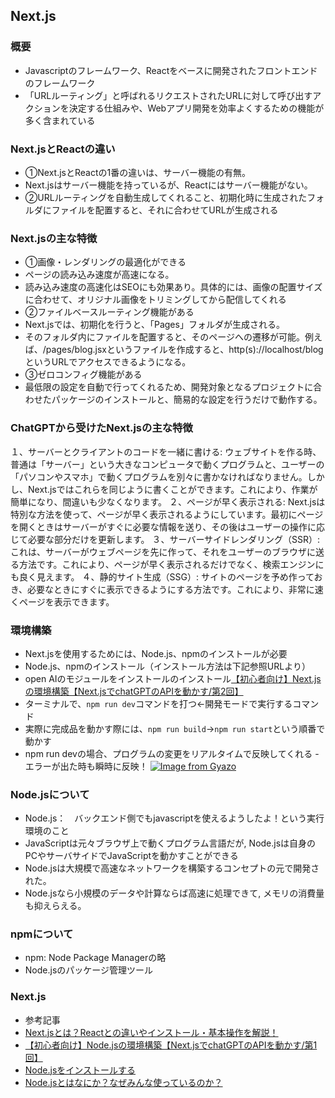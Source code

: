 ## Next.js

### 概要
- Javascriptのフレームワーク、Reactをベースに開発されたフロントエンドのフレームワーク
- 「URLルーティング」と呼ばれるリクエストされたURLに対して呼び出すアクションを決定する仕組みや、Webアプリ開発を効率よくするための機能が多く含まれている

### Next.jsとReactの違い
- ①Next.jsとReactの1番の違いは、サーバー機能の有無。
- Next.jsはサーバー機能を持っているが、Reactにはサーバー機能がない。
- ②URLルーティングを自動生成してくれること、初期化時に生成されたフォルダにファイルを配置すると、それに合わせてURLが生成される

### Next.jsの主な特徴
- ①画像・レンダリングの最適化ができる
- ページの読み込み速度が高速になる。
- 読み込み速度の高速化はSEOにも効果あり。具体的には、画像の配置サイズに合わせて、オリジナル画像をトリミングしてから配信してくれる
- ②ファイルベースルーティング機能がある
- Next.jsでは、初期化を行うと、「Pages」フォルダが生成される。
- そのフォルダ内にファイルを配置すると、そのページへの遷移が可能。例えば、/pages/blog.jsxというファイルを作成すると、http(s)://localhost/blog というURLでアクセスできるようになる。
- ③ゼロコンフィグ機能がある
- 最低限の設定を自動で行ってくれるため、開発対象となるプロジェクトに合わせたパッケージのインストールと、簡易的な設定を行うだけで動作する。


### ChatGPTから受けたNext.jsの主な特徴
１、サーバーとクライアントのコードを一緒に書ける: ウェブサイトを作る時、普通は「サーバー」という大きなコンピュータで動くプログラムと、ユーザーの「パソコンやスマホ」で動くプログラムを別々に書かなければなりません。しかし、Next.jsではこれらを同じように書くことができます。これにより、作業が簡単になり、間違いも少なくなります。
２、ページが早く表示される: Next.jsは特別な方法を使って、ページが早く表示されるようにしています。最初にページを開くときはサーバーがすぐに必要な情報を送り、その後はユーザーの操作に応じて必要な部分だけを更新します。
３、サーバーサイドレンダリング（SSR）: これは、サーバーがウェブページを先に作って、それをユーザーのブラウザに送る方法です。これにより、ページが早く表示されるだけでなく、検索エンジンにも良く見えます。
４、静的サイト生成（SSG）: サイトのページを予め作っておき、必要なときにすぐに表示できるようにする方法です。これにより、非常に速くページを表示できます。


### 環境構築
- Next.jsを使用するためには、Node.js、npmのインストールが必要
- Node.js、npmのインストール（インストール方法は下記参照URLより）
- open AIのモジュールをインストールのインストール[【初心者向け】Next.jsの環境構築【Next.jsでchatGPTのAPIを動かす/第2回】](https://dev-diary-bits.com/nextjs-chatgpt-api-2/)
- ターミナルで、```npm run dev```コマンドを打つ←開発モードで実行するコマンド
- 実際に完成品を動かす際には、```npm run build```→```npm run start```という順番で動かす
- npm run devの場合、プログラムの変更をリアルタイムで反映してくれる
-　エラーが出た時も瞬時に反映！ [![Image from Gyazo](https://i.gyazo.com/7b0acce68a395be55171f5cd3a34074a.png)](https://gyazo.com/7b0acce68a395be55171f5cd3a34074a)

### Node.jsについて
- Node.js：　バックエンド側でもjavascriptを使えるようしたよ！という実行環境のこと
- JavaScriptは元々ブラウザ上で動くプログラム言語だが, Node.jsは自身のPCやサーバサイドでJavaScriptを動かすことができる
- Node.jsは大規模で高速なネットワークを構築するコンセプトの元で開発された。
- Node.jsなら小規模のデータや計算ならば高速に処理できて, メモリの消費量も抑えらえる。

### npmについて
- npm: Node Package Managerの略
- Node.jsのパッケージ管理ツール


### Next.js





  
- 参考記事
- [Next.jsとは？Reactとの違いやインストール・基本操作を解説！](https://udemy.benesse.co.jp/development/app/what-is-next-js.html)
- [【初心者向け】Node.jsの環境構築【Next.jsでchatGPTのAPIを動かす/第1回】](https://dev-diary-bits.com/nextjs-chatgpt-api-1/)
- [Node.jsをインストールする](https://qiita.com/sefoo0104/items/0653c935ea4a4db9dc2b)
- [Node.jsとはなにか？なぜみんな使っているのか？](https://qiita.com/non_cal/items/a8fee0b7ad96e67713eb)

